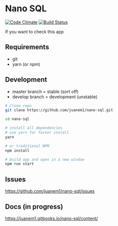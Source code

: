 # Nano SQL
[![Code Climate](https://codeclimate.com/github/juanem1/nano-sql/badges/gpa.svg)](https://codeclimate.com/github/juanem1/nano-sql)
[![Build Status](https://travis-ci.org/juanem1/nano-sql.svg?branch=master)](https://travis-ci.org/juanem1/nano-sql)

If you want to check this app

## Requirements
* git
* yarn (or npm)

## Development
- master branch = stable (sort off)
- develop branch = development (unstable)

``` bash
# Clone repo
git clone https://github.com/juanem1/nano-sql.git

cd nano-sql

# install all dependencies
# use yarn for faster install
yarn

# or traditional NPM
npm install

# build app and open in a new window
npm run start
```

## Issues

https://github.com/juanem1/nano-sql/issues

## Docs (in progress)

https://juanem1.gitbooks.io/nano-sql/content/

